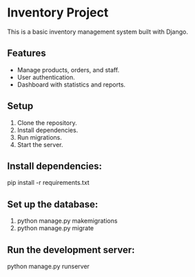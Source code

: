  
# Inventory Project

This is a basic inventory management system built with Django.

## Features
- Manage products, orders, and staff.
- User authentication.
- Dashboard with statistics and reports.

## Setup
1. Clone the repository.
2. Install dependencies.
3. Run migrations.
4. Start the server.

## Install dependencies:
pip install -r requirements.txt

## Set up the database:
1. python manage.py makemigrations
2. python manage.py migrate

## Run the development server:
python manage.py runserver
